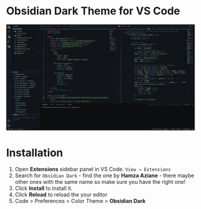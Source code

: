 # Obsidian Dark Theme for VS Code

![Preview](https://raw.githubusercontent.com/Hamza-Aziane/obsidian-dark/main/images/obsidian-dark-theme.png)

# Installation

1. Open **Extensions** sidebar panel in VS Code. `View → Extensions`
2. Search for `Obsidian Dark` - find the one by **Hamza Aziane** - there maybe other ones with the same name so make sure you have the right one!
3. Click **Install** to install it.
4. Click **Reload** to reload the your editor
5. Code > Preferences > Color Theme > **Obsidian Dark**
